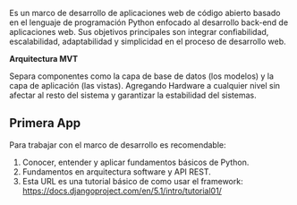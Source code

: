 
Es un marco de desarrollo de aplicaciones web de código abierto basado en el lenguaje de programación Python enfocado al desarrollo back-end de aplicaciones web. Sus objetivos principales son integrar confiabilidad, escalabilidad, adaptabilidad y simplicidad en el proceso de desarrollo web. 

**Arquitectura MVT**

Separa componentes como la capa de base de datos (los modelos) y la capa de aplicación (las vistas). Agregando Hardware a cualquier nivel sin afectar al resto del sistema y garantizar la estabilidad del sistemas.

## Primera App

Para trabajar con el marco de desarrollo es recomendable:

1. Conocer, entender y aplicar fundamentos básicos de Python.
2. Fundamentos en arquitectura software y API REST.
3. Esta URL es una tutorial básico de como usar el framework:
   https://docs.djangoproject.com/en/5.1/intro/tutorial01/



